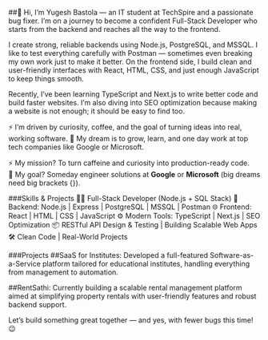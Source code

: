 ##👋 Hi, I’m Yugesh Bastola — an IT student at TechSpire and a passionate bug fixer. I’m on a journey to become a confident Full-Stack Developer who starts from the backend and reaches all the way to the frontend.

I create strong, reliable backends using Node.js, PostgreSQL, and MSSQL. I like to test everything carefully with Postman — sometimes even breaking my own work just to make it better. On the frontend side, I build clean and user-friendly interfaces with React, HTML, CSS, and just enough JavaScript to keep things smooth.

Recently, I’ve been learning TypeScript and Next.js to write better code and build faster websites. I’m also diving into SEO optimization because making a website is not enough; it should be easy to find too.

⚡ I’m driven by curiosity, coffee, and the goal of turning ideas into real, working software.
🎯 My dream is to grow, learn, and one day work at top tech companies like Google or Microsoft.

⚡ My mission? To turn caffeine and curiosity into production-ready code.  
🎯 My goal? Someday engineer solutions at **Google** or **Microsoft** (big dreams need big brackets {}).


###Skills & Projects
🧑‍💻 Full-Stack Developer (Node.js + SQL Stack)
🔧 Backend: Node.js | Express | PostgreSQL | MSSQL | Postman
🌐 Frontend: React | HTML | CSS | JavaScript
⚙️ Modern Tools: TypeScript | Next.js | SEO Optimization
📦 RESTful API Design & Testing | Building Scalable Web Apps
🛠️ Clean Code | Real-World Projects

###Projects
##SaaS for Institutes: Developed a full-featured Software-as-a-Service platform tailored for educational institutes, handling everything from management to automation.

##RentSathi: Currently building a scalable rental management platform aimed at simplifying property rentals with user-friendly features and robust backend support.

Let’s build something great together — and yes, with fewer bugs this time! 😉

